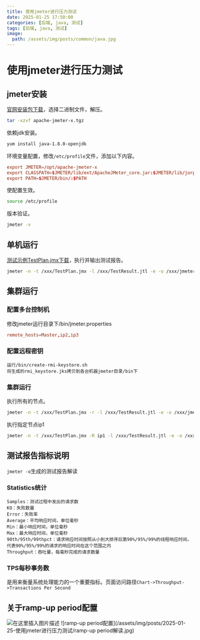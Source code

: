 ```yaml
---
title: 使用jmeter进行压力测试
date: 2025-01-25 17:50:00
categories: [后端, java, 测试]
tags: [后端, java, 测试]
image:
  path: /assets/img/posts/common/java.jpg
---
```


# 使用jmeter进行压力测试

## jmeter安装
[官网安装包下载](https://jmeter.apache.org/download_jmeter.cgi)，选择二进制文件，解压。
```sh
tar -xzvf apache-jmeter-x.tgz
```
依赖jdk安装。
```sh
yum install java-1.8.0-openjdk
```
环境变量配置，修改`/etc/profile`文件，添加以下内容。
```conf
export JMETER=/opt/apache-jmeter-x
export CLASSPATH=$JMETER/lib/ext/ApacheJMeter_core.jar:$JMETER/lib/jorphan.jar:$JMETER/lib/logkit-2.0.jar:$CLASSPATH
export PATH=$JMETER/bin/:$PATH
```
使配置生效。
```sh
source /etc/profile
```
版本验证。
```sh
jmeter -v
```
## 单机运行
[测试示例TestPlan.jmx下载](https://download.csdn.net/download/weixin_42112831/90309874)，执行并输出测试报告。
```sh
jmeter -n -t /xxx/TestPlan.jmx -l /xxx/TestResult.jtl -e -o /xxx/jmeterReport
```
## 集群运行
### 配置多台控制机
修改jmeter运行目录下/bin/jmeter.properties
```conf
remote_hosts=Master,ip2,ip3
```
### 配置远程密钥
```
运行/bin/create-rmi-keystore.sh
将生成的rmi_keystore.jks拷贝到各台机器jmeter目录/bin下
```
### 集群运行
执行所有的节点。
```sh
jmeter -n -t /xxx/TestPlan.jmx -r -l /xxx/TestResult.jtl -e -o /xxx/jmeterReport
```
执行指定节点ip1
```sh
jmeter -n -t /xxx/TestPlan.jmx -R ip1 -l /xxx/TestResult.jtl -e -o /xxx/jmeterReport
```

## 测试报告指标说明
`jmeter -o`生成的测试报告解读
### Statistics统计
```
Samples：测试过程中发出的请求数
KO：失败数量
Error：失败率
Average：平均响应时间，单位毫秒
Min：最小响应时间，单位毫秒
Max：最大响应时间，单位毫秒
90th/95th/99thpct：请求响应时间按照从小到大排序后第90%/95%/99%的线程响应时间，代表90%/95%/99%的请求的响应时间在这个范围之内
Throughput：吞吐量，每毫秒完成的请求数量
```
### TPS每秒事务数
是用来衡量系统处理能力的一个重要指标。页面访问路径`Chart->Throughput->Transactions Per Second ` 

## 关于ramp-up period配置
![在这里插入图片描述](https://i-blog.csdnimg.cn/direct/f24ef0d32fdb4645a3800e71a405f97b.png#pic_center)
![ramp-up period配置](/assets/img/posts/2025-01-25-使用jmeter进行压力测试/ramp-up period解读.jpg)